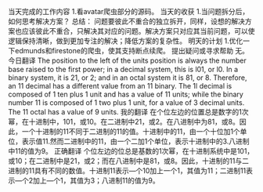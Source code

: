 当天完成的工作内容
1.看avatar爬虫部分的源码。
当天的收获
1.当问题拆分后，如何思考解决方案？
总结： 问题要彼此不重合的独立拆开，同样，设想的解决方案也应该彼此不重合，只解决其对应的问题。解决方案只对应其当前问题，可以使逻辑保持清晰，做到更加专注的解决；降低方案的复杂性。
明天的计划
1.优化一下edmunds和firestone的爬虫，使其支持断点续爬。
提出疑问或寻求帮助
无。
今日翻译
The position to the left of the units position is always the number base raised to the first power; in a decimal system, this is l01, or l0. In a binary system, it is 21, or 2; and in an octal system it is 81, or 8. Therefore, an 11 decimal has a different value from an 11 binary. The 1l decimal is composed of 1 ten plus 1 unit and has a value of 11 units; while the binary number 11 is composed of 1 two plus 1 unit, for a value of 3 decimal units. The 11 octal has a value of 9 units.
我的翻译
在个位左边的位置总是数字的1次幂，在十进制中，101，或10。在二进制中21，或2。在八进制中为81，或8。因此，一个十进制的11不同于二进制的11的值。十进制中的11，由一个十位加1个单位，表示值11.然而二进制中的11，由一个二加1个单位，表示十进制中的3.八进制中11的值为9。
正确翻译
个位左边的位总是基数的1次幂，在十进制系统中是101，或10；在二进制中是21，或2；而在八进制中是81，或8。因此，十进制的11与二进制的11具有不同的数值。十进制11表示—个10加上一个1，其值为11；二进制11表示—个2加上—个1，其值为3；八进制11的值为9。